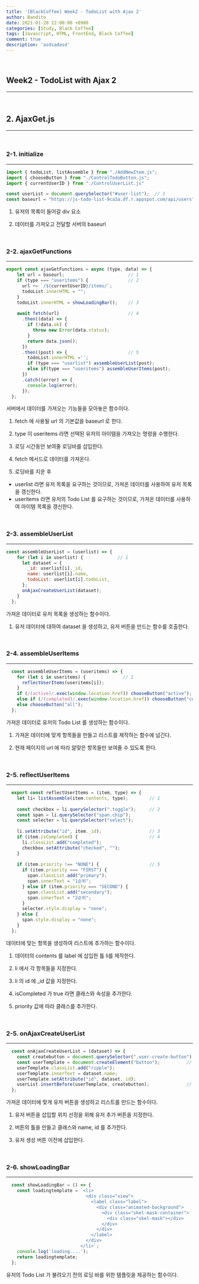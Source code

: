 ```yaml
---
title: '[BlackCoffee] Week2 - TodoList with Ajax 2'
author: Bandito
date: 2021-01-28 22:00:00 +0900
categories: [Study, Black Coffee]
tags: [Javascript, HTML, FrontEnd, Black Coffee]
comment: true
description: 'asdsadasd'
---
```


<br/>

## Week2 - TodoList with Ajax 2
***

<br/>

## 2. AjaxGet.js
***

<br/>

### 2-1. initialize
***

```javascript
import { todoList, listAssemble } from "./AddNewItem.js";
import { chooseButton } from "./ControlTodoButton.js";
import { currentUserID } from "./ControlUserList.js"

const userList = document.querySelector("#user-list");  // 1
const baseurl = "https://js-todo-list-9ca3a.df.r.appspot.com/api/users" // 2
```

1. 유저의 목록이 들어갈 div 요소

2. 데이터를 가져오고 전달할 서버의 baseurl


<br/>

### 2-2. ajaxGetFunctions
***
```javascript
export const ajaxGetFunctions = async (type, data) => {
    let url = baseurl;                        // 1
    if (type === "useritems") {               // 2
      url += `/${currentUserID}/items/`;
      todoList.innerHTML = "";
    }
    todoList.innerHTML = showLoadingBar();    // 3
  
    await fetch(url)                          // 4
      .then((data) => {
        if (!data.ok) {
          throw new Error(data.status);
        }
        return data.json();
      })
      .then((post) => {                       // 5
        todoList.innerHTML ='';
        if (type === "userlist") assembleUserList(post);
        else if(type === "useritems") assembleUserItems(post); 
      })
      .catch((error) => {
        console.log(error);
      });
  };
```

서버에서 데이터를 가져오는 기능들을 모아놓은 함수이다.

1. fetch 에 사용될 url 의 기본값을 baseurl 로 한다.

2. type 이 useritems 라면 선택된 유저의 아이템을 가져오는 명령을 수행한다.   

3. 로딩 시간동안 보여줄 로딩바를 삽입한다.

4. fetch 메서드로 데이터를 가져온다.

5. 로딩바를 지운 후  
  + userlist 라면 유저 목록을 요구하는 것이므로, 가져온 데이터를 사용하여 유저 목록을 갱신한다.
  + useritems 라면 유저의 Todo List 를 요구하는 것이므로, 가져온 데이터를 사용하여 아이템 목록을 갱신한다.


<br/>

### 2-3. assembleUserList
***
```javascript
const assembleUserList = (userlist) => {
    for (let i in userlist) {             // 1
      let dataset = {
        _id: userlist[i]._id,
        name: userlist[i].name,
        todoList: userlist[i].todoList,
      };
      onAjaxCreateUserList(dataset);      
    }
  };
```

가져온 데이터로 유저 목록을 생성하는 함수이다.

1. 유저 데이터에 대하여 dataset 을 생성하고, 유저 버튼을 만드는 함수를 호출한다.



<br/>

### 2-4. assembleUserItems
***
```javascript
  const assembleUserItems = (useritems) => {
    for (let i in useritems) {              // 1
      reflectUserItems(useritems[i]);
    }
    if (/(active)/.exec(window.location.href)) chooseButton("active");  // 2
    else if (/(completed)/.exec(window.location.href)) chooseButton("completed");
    else chooseButton("all");
  };
```

가져온 데이터로 유저의 Todo List 를 생성하는 함수이다.

1. 가져온 데이터에 맞게 항목들을 만들고 리스트를 제작하는 함수에 넘긴다.

2. 현재 페이지의 url 에 따라 알맞은 항목들만 보여줄 수 있도록 한다.

<br/>

### 2-5. reflectUserItems
***
```javascript
  export const reflectUserItems = (item, type) => {
    let li= listAssemble(item.contents, type);        // 1
    
    const checkbox = li.querySelector(".toggle");     // 2
    const span = li.querySelector("span.chip");
    const selecter = li.querySelector("select");
  
    li.setAttribute("id", item._id);                  // 3
    if (item.isCompleted) {                           // 4
      li.classList.add("completed");
      checkbox.setAttribute("checked", "");
    }
  
    if (item.priority !== "NONE") {                   // 5
      if (item.priority === "FIRST") {
        span.classList.add("primary");
        span.innerText = "1순위";
      } else if (item.priority === "SECOND") {
        span.classList.add("secondary");
        span.innerText = "2순위";
      }
      selecter.style.display = "none";
    } else {
      span.style.display = "none";
    }
  };
```

데이터에 맞는 항목을 생성하여 리스트에 추가하는 함수이다.

1. 데이터의 contents 를 label 에 삽입한 틀 li를 제작한다.

2. li 에서 각 항목들을 지정한다.

3. li 의 id 에 _id 값을 지정한다.

4. isCompleted 가 true 라면 클래스와 속성을 추가한다.

5. priority 값에 따라 클래스를 추가한다.

<br/>

### 2-5. onAjaxCreateUserList
***
```javascript
  const onAjaxCreateUserList = (dataset) => {
    const createbutton = document.querySelector(".user-create-button"); // 1
    const userTemplate = document.createElement("button");          // 2
    userTemplate.classList.add("ripple");                           
    userTemplate.innerText = dataset.name;
    userTemplate.setAttribute("id", dataset._id);
    userList.insertBefore(userTemplate, createbutton);              // 3
  };
```

가져온 데이터에 맞게 유저 버튼을 생성하고 리스트를 만드는 함수이다.

1. 유저 버튼을 삽입할 위치 선정을 위해 유저 추가 버튼을 지정한다.

2. 버튼의 틀을 만들고 클래스와 name, id 를 추가한다.

3. 유저 생성 버튼 이전에 삽입한다.

<br/>

### 2-6. showLoadingBar
***
```javascript
  const showLoadingBar = () => {
    const loadingtemplate = `<li>
                              <div class="view">
                                <label class="label">
                                  <div class="animated-background">
                                    <div class="skel-mask-container">
                                      <div class="skel-mask"></div>
                                    </div>
                                  </div>
                                </label>
                              </div>
                            </li>`;
    console.log('loading....');
    return loadingtemplate;
  };
```

유저의 Todo List 가 불려오기 전의 로딩 바를 위한 템플릿을 제공하는 함수이다.